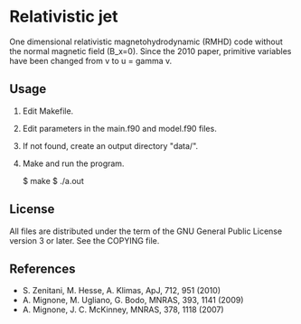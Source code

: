 Relativistic jet
================

One dimensional relativistic magnetohydrodynamic (RMHD) code
without the normal magnetic field (B_x=0).
Since the 2010 paper, primitive variables have been changed
from v to u = gamma v.


Usage
-------

1. Edit Makefile.
2. Edit parameters in the main.f90 and model.f90 files.
3. If not found, create an output directory "data/".
4. Make and run the program.

    $ make
    $ ./a.out


License
-----------

All files are distributed under the term of the GNU General Public License version 3 or later.
See the COPYING file.


References
-----------

 * S. Zenitani, M. Hesse, A. Klimas, ApJ, 712, 951 (2010)
 * A. Mignone, M. Ugliano, G. Bodo, MNRAS, 393, 1141 (2009)
 * A. Mignone, J. C. McKinney, MNRAS, 378, 1118 (2007)
